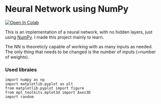 # Neural Network using NumPy
[![Open In Colab](https://colab.research.google.com/assets/colab-badge.svg)](https://colab.research.google.com/drive/1QLvum2WgpK6Kv65XR77-BjethDvRueXH?usp=sharing)

This is an implementation of a neural network, with no hidden layers, just using [NumPy](https://numpy.org).
I made this project mainly to learn.

The NN is theoreticly capable of working with as many inputs as needed. The only thing that needs to be changed is the number of inputs (=number of weights).

### Used libraies

```
import numpy as np
import matplotlib.pyplot as plt
from matplotlib.pyplot import figure
from mpl_toolkits.mplot3d import Axes3D
import random
```
